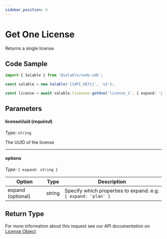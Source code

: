 ```yaml
---
sidebar_position: 4
---
```


# Get One License

Returns a single license

## Code Sample

```typescript
import { Salable } from '@salable/node-sdk';

const salable = new Salable('{{API_KEY}}', 'v2');

const license = await salable.licenses.getOne('license_1', { expand: 'plan' });
```

## Parameters

#### licenseUuid (_required_)

_Type:_ `string`

The UUID of the license

---

#### options

_Type:_ `{ expand: string }`

| Option            | Type   | Description                                                   |
| ----------------- | ------ | ------------------------------------------------------------- |
| expand (optional) | string | Specify which properties to expand. e.g. `{ expand: 'plan' }` |

## Return Type

For more information about this request see our API documentation on [License Object](https://docs.salable.app/api#tag/Licenses/operation/getLicenseByUuid)
